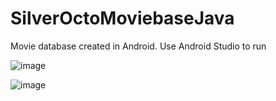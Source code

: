 # SilverOctoMoviebaseJava
Movie database created in Android. 
Use Android Studio to run 

![image](https://github.com/Dannylyhn/SilverOctoMoviebaseJava/assets/55133786/aabb6776-32f5-4f00-a6c2-9a0f02750f69)


![image](https://github.com/Dannylyhn/SilverOctoMoviebaseJava/assets/55133786/e14d2a61-bb6b-4520-ad53-97d0afa1e7a3)
